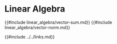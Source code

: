 # Linear Algebra

{{#include linear_algebra/vector-sum.md}}
{{#include linear_algebra/vector-norm.md}}

{{#include ../../links.md}}
